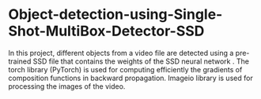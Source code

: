 # Object-detection-using-Single-Shot-MultiBox-Detector-SSD
In this project, different objects from a video file are detected using a pre-trained SSD file that contains the weights of the SSD neural network . The torch library (PyTorch) is used for computing efficiently the gradients of composition functions in backward propagation. Imageio library is used for processing the images of the video.

